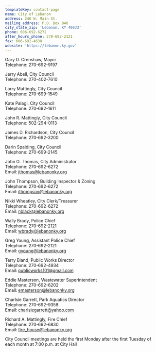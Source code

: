 ```yaml
---
templateKey: contact-page
name: City of Lebanon
address: 240 W. Main St.
mailing_address: P.O. Box 840
city_state_zip: 'Lebanon, KY 40033'
phone: 606-692-6272
after_hours_phone: 270-692-2121
fax: 606-692-4638
website: 'https://lebanon.ky.gov'
---
```

Gary D. Crenshaw, Mayor\
Telephone: 270-692-9197

Jerry Abell, City Council\
Telephone: 270-402-7610

Larry Mattingly, City Council\
Telephone: 270-699-1549

Kate Palagi, City Council\
Telephone: 270-692-1611

John R. Mattingly, City Council\
Telephone: 502-294-0113

James D. Richardson, City Council\
Telephone: 270-692-3200

Darin Spalding, City Council\
Telephone: 270-699-2145

John O. Thomas, City Administrator\
Telephone: 270-692-6272\
Email: <a href="mailto:jthomas@lebanonky.org">jthomas@lebanonky.org</a>

John Thompson, Building Inspector & Zoning\
Telephone: 270-692-6272\
Email: <a href="mailto:jthompson@lebanonky.org">jthompson@lebanonky.org</a>

Nikki Wheatley, City Clerk/Treasurer\
Telephone: 270-692-6272\
Email: <a href="mailto:nblack@lebanonky.org">nblack@lebanonky.org</a>

Wally Brady, Police Chief\
Telephone: 270-692-2121\
Email: <a href="mailto:wbrady@lebanonky.org">wbrady@lebanonky.org</a>

Greg Young, Assistant Police Chief\
Telephone: 270-692-2121\
Email: <a href="mailto:gyoung@lebanonky.org">gyoung@lebanonky.org</a>

Terry Bland, Public Works Director\
Telephone: 270-692-4934\
Email: <a href="mailto:publicworks101@gmail.com">publicworks101@gmail.com</a>

Eddie Masterson, Wastewater Superintendent\
Telephone: 270-692-6202\
Email: <a href="mailto:emasterson@lebanonky.org">emasterson@lebanonky.org</a>

Charlsie Garrett, Park Aquatics Director\
Telephone: 270-692-9358\
Email: <a href="mailto:charlsiegarrett@yahoo.com">charlsiegarrett@yahoo.com</a>

Richard A. Mattingly, Fire Chief\
Telephone: 270-692-6830\
Email: <a href="mailto:fire_house@lebanonky.org">fire_house@lebanonky.org</a>

City Council meetings are held the first Monday after the first Tuesday of each month at 7:00 p.m. at City Hall
